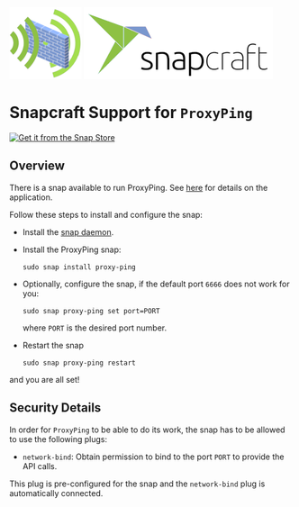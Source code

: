 ![ProxyPing-Logo](doc/proxy_ping_logo_128x128.png)
![Snapcraft-Logo](doc/snapcraft-logo-128x128.png)

# Snapcraft Support for `ProxyPing`

[![Get it from the Snap Store](https://snapcraft.io/static/images/badges/en/snap-store-black.svg)](https://snapcraft.io/proxy-ping)

## Overview

There is a snap available to run ProxyPing. See [here](https://github.com/marcus67/proxy_ping) for details
on the application.

Follow these steps to install and configure the snap:
 
* Install the [snap daemon](https://snapcraft.io/docs/installing-snapd).    

* Install the ProxyPing snap:

      sudo snap install proxy-ping

* Optionally, configure the snap, if the default port `6666` does not work for you:

      sudo snap proxy-ping set port=PORT
 
  where `PORT` is the desired port number.

* Restart the snap

      sudo snap proxy-ping restart

and you are all set!

## Security Details

In order for `ProxyPing` to be able to do its work, the snap has to be allowed to use the 
following plugs:

* `network-bind`: Obtain permission to bind to the port `PORT` to provide the API calls.

This plug is pre-configured for the snap and the `network-bind` plug is automatically connected.
